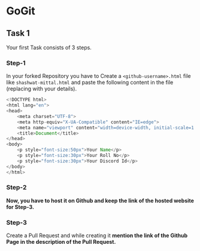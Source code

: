# GoGit
## Task 1
Your first Task consists of 3 steps.
### Step-1
In your forked Repository you have to Create a ```<github-username>.html``` file like ```shashwat-mittal.html``` and paste the following content in the file (replacing with your details).
```Java
<!DOCTYPE html>
<html lang="en">
<head>
    <meta charset="UTF-8">
    <meta http-equiv="X-UA-Compatible" content="IE=edge">
    <meta name="viewport" content="width=device-width, initial-scale=1.0">
    <title>Document</title>
</head>
<body>
    <p style="font-size:50px">Your Name</p>
    <p style="font-size:30px">Your Roll No</p>
    <p style="font-size:30px">Your Discord Id</p>
</body>
</html>
  ```
 ### Step-2
<b>Now, you have to host it on Github and keep the link of the hosted website for Step-3.</b>

### Step-3
Create a Pull Request and while creating it <b>mention the link of the Github Page in the description of the Pull Request.</b>

